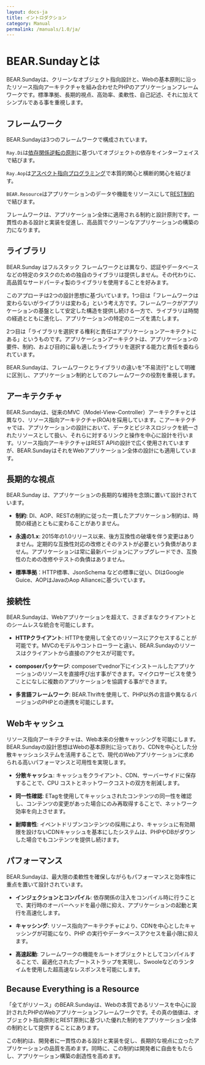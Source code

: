 ```yaml
---
layout: docs-ja
title: イントロダクション
category: Manual
permalink: /manuals/1.0/ja/
---
```


# BEAR.Sundayとは

BEAR.Sundayは、クリーンなオブジェクト指向設計と、Webの基本原則に沿ったリソース指向アーキテクチャを組み合わせたPHPのアプリケーションフレームワークです。標準準拠、長期的視点、高効率、柔軟性、自己記述、それに加えてシンプルである事を重視します。

## フレームワーク

BEAR.Sundayは3つのフレームワークで構成されています。

`Ray.Di`は[依存関係逆転の原則](http://en.wikipedia.org/wiki/Dependency_inversion_principle)に基づいてオブジェクトの依存をインターフェイスで結びます。

`Ray.Aop`は[アスペクト指向プログラミング](http://en.wikipedia.org/wiki/Aspect-oriented_programming)で本質的関心と横断的関心を結びます。

`BEAR.Resource`はアプリケーションのデータや機能をリソースにして[REST制約](https://en.wikipedia.org/wiki/Representational_state_transfer)で結びます。

フレームワークは、アプリケーション全体に適用される制約と設計原則です。一貫性のある設計と実装を促進し、高品質でクリーンなアプリケーションの構築の力になります。

## ライブラリ

BEAR.Sunday はフルスタック フレームワークとは異なり、認証やデータベースなどの特定のタスクのための独自のライブラリは提供しません。その代わりに、高品質なサードパーティ製のライブラリを使用することを好みます。

このアプローチは2つの設計思想に基づいています。1つ目は「フレームワークは変わらないがライブラリは変わる」という考え方です。フレームワークがアプリケーションの基盤として安定した構造を提供し続ける一方で、ライブラリは時間の経過とともに進化し、アプリケーションの特定のニーズを満たします。

2つ目は「ライブラリを選択する権利と責任はアプリケーションアーキテクトにある」というものです。アプリケーションアーキテクトは、アプリケーションの要件、制約、および目的に最も適したライブラリを選択する能力と責任を委ねられています。

BEAR.Sundayは、フレームワークとライブラリの違いを"不易流行"として明確に区別し、アプリケーション制約としてのフレームワークの役割を重視します。

## アーキテクチャ

BEAR.Sundayは、従来のMVC（Model-View-Controller）アーキテクチャとは異なり、リソース指向アーキテクチャ(ROA)を採用しています。こアーキテクチャでは、アプリケーションの設計において、データとビジネスロジックを統一されたリソースとして扱い、それらに対するリンクと操作を中心に設計を行います。リソース指向アーキテクチャはREST APIの設計で広く使用されていますが、BEAR.SundayはそれをWebアプリケーション全体の設計にも適用しています。

## 長期的な視点

BEAR.Sunday は、アプリケーションの長期的な維持を念頭に置いて設計されています。

- **制約**: DI、AOP、RESTの制約に従った一貫したアプリケーション制約は、時間の経過とともに変わることがありません。

- **永遠の1.x**: 2015年の1.0リリース以来、後方互換性の破壊を伴う変更はありません。定期的な互換性対応の改修とそのテストが必要という負債がありません。アプリケーションは常に最新バージョンにアップグレードでき、互換性のための改修やテストの負債はありません。

- **標準準拠**：HTTP標準、JsonSchema などの標準に従い、DIはGoogle Guice、AOPはJavaのAop Allianceに基づいています。

## 接続性

BEAR.Sundayは、Webアプリケーションを超えて、さまざまなクライアントとのシームレスな統合を可能にします。

- **HTTPクライアント**:
  HTTPを使用して全てのリソースにアクセスすることが可能です。MVCのモデルやコントローラーと違い、BEAR.Sundayのリソースはクライアントから直接のアクセスが可能です。

- **composerパッケージ**:
  composerでvednor下にインストールしたアプリケーションのリソースを直接呼び出す事ができます。マイクロサービスを使うことになしに複数のアプリケーションを協調する事ができます。

- **多言語フレームワーク**:
  BEAR.Thriftを使用して、PHP以外の言語や異なるバージョンのPHPとの連携を可能にします。

## Webキャッシュ

リソース指向アーキテクチャは、Web本来の分散キャッシングを可能にします。BEAR.Sundayの設計思想はWebの基本原則に沿っており、CDNを中心とした分散キャッシュシステムを活用することで、現代のWebアプリケーションに求められる高いパフォーマンスと可用性を実現します。

- **分散キャッシュ**: キャッシュをクライアント、CDN、サーバーサイドに保存することで、CPU コストとネットワークコストの双方を削減します。

- **同一性確認**:
  ETagを使用してキャッシュされたコンテンツの同一性を確認し、コンテンツの変更があった場合にのみ再取得することで、ネットワーク効率を向上させます。

- **耐障害性**:
  イベントドリブンコンテンツの採用により、キャッシュに有効期限を設けないCDNキャッシュを基本にしたシステムは、PHPやDBがダウンした場合でもコンテンツを提供し続けます。

## パフォーマンス

BEAR.Sundayは、最大限の柔軟性を確保しながらもパフォーマンスと効率性に重点を置いて設計されています。

- **インジェクションとコンパイル**: 依存関係の注入をコンパイル時に行うことで、実行時のオーバーヘッドを最小限に抑え、アプリケーションの起動と実行を高速化します。

- **キャッシング**:
  リソース指向アーキテクチャにより、CDNを中心としたキャッシングが可能になり、PHP の実行やデータベースアクセスを最小限に抑えます。

- **高速起動**:
  フレームワークの機能をルートオブジェクトとしてコンパイルすることで、最適化されたブートストラップを実現し、Swooleなどのランタイムを使用した超高速なレスポンスを可能にします。

## Because Everything is a Resource

「全てがリソース」のBEAR.Sundayは、Webの本質であるリソースを中心に設計されたPHPのWebアプリケーションフレームワークです。その真の価値は、オブジェクト指向原則とREST原則に基づいた優れた制約をアプリケーション全体の制約として提供することにあります。

この制約は、開発者に一貫性のある設計と実装を促し、長期的な視点に立ったアプリケーションの品質を高めます。同時に、この制約は開発者に自由をもたらし、アプリケーション構築の創造性を高めます。
